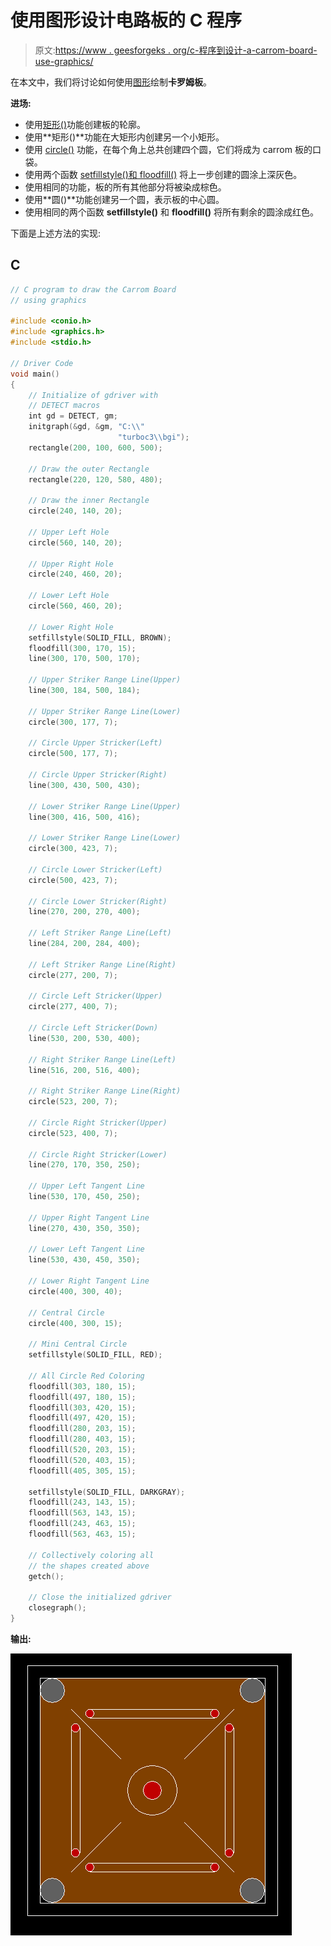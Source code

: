 # 使用图形设计电路板的 C 程序

> 原文:[https://www . geesforgeks . org/c-程序到设计-a-carrom-board-use-graphics/](https://www.geeksforgeeks.org/c-program-to-design-a-carrom-board-using-graphics/)

在本文中，我们将讨论如何使用[图形](https://www.geeksforgeeks.org/basic-graphic-programming-in-c/)绘制**卡罗姆板**。

**进场:**

*   使用[矩形()](https://www.geeksforgeeks.org/draw-rectangle-c-graphics/)功能创建板的轮廓。
*   使用**矩形()**功能在大矩形内创建另一个小矩形。
*   使用 [circle()](https://www.geeksforgeeks.org/draw-circle-c-graphics/) 功能，在每个角上总共创建四个圆，它们将成为 carrom 板的口袋。
*   使用两个函数 [setfillstyle()和 floodfill()](https://www.geeksforgeeks.org/setfillstyle-floodfill-c/) 将上一步创建的圆涂上深灰色。
*   使用相同的功能，板的所有其他部分将被染成棕色。
*   使用**圆()**功能创建另一个圆，表示板的中心圆。
*   使用相同的两个函数 **setfillstyle()** 和 **floodfill()** 将所有剩余的圆涂成红色。

下面是上述方法的实现:

## C

```cpp
// C program to draw the Carrom Board
// using graphics

#include <conio.h>
#include <graphics.h>
#include <stdio.h>

// Driver Code
void main()
{
    // Initialize of gdriver with
    // DETECT macros
    int gd = DETECT, gm;
    initgraph(&gd, &gm, "C:\\"
                        "turboc3\\bgi");
    rectangle(200, 100, 600, 500);

    // Draw the outer Rectangle
    rectangle(220, 120, 580, 480);

    // Draw the inner Rectangle
    circle(240, 140, 20);

    // Upper Left Hole
    circle(560, 140, 20);

    // Upper Right Hole
    circle(240, 460, 20);

    // Lower Left Hole
    circle(560, 460, 20);

    // Lower Right Hole
    setfillstyle(SOLID_FILL, BROWN);
    floodfill(300, 170, 15);
    line(300, 170, 500, 170);

    // Upper Striker Range Line(Upper)
    line(300, 184, 500, 184);

    // Upper Striker Range Line(Lower)
    circle(300, 177, 7);

    // Circle Upper Stricker(Left)
    circle(500, 177, 7);

    // Circle Upper Stricker(Right)
    line(300, 430, 500, 430);

    // Lower Striker Range Line(Upper)
    line(300, 416, 500, 416);

    // Lower Striker Range Line(Lower)
    circle(300, 423, 7);

    // Circle Lower Stricker(Left)
    circle(500, 423, 7);

    // Circle Lower Stricker(Right)
    line(270, 200, 270, 400);

    // Left Striker Range Line(Left)
    line(284, 200, 284, 400);

    // Left Striker Range Line(Right)
    circle(277, 200, 7);

    // Circle Left Stricker(Upper)
    circle(277, 400, 7);

    // Circle Left Stricker(Down)
    line(530, 200, 530, 400);

    // Right Striker Range Line(Left)
    line(516, 200, 516, 400);

    // Right Striker Range Line(Right)
    circle(523, 200, 7);

    // Circle Right Stricker(Upper)
    circle(523, 400, 7);

    // Circle Right Stricker(Lower)
    line(270, 170, 350, 250);

    // Upper Left Tangent Line
    line(530, 170, 450, 250);

    // Upper Right Tangent Line
    line(270, 430, 350, 350);

    // Lower Left Tangent Line
    line(530, 430, 450, 350);

    // Lower Right Tangent Line
    circle(400, 300, 40);

    // Central Circle
    circle(400, 300, 15);

    // Mini Central Circle
    setfillstyle(SOLID_FILL, RED);

    // All Circle Red Coloring
    floodfill(303, 180, 15);
    floodfill(497, 180, 15);
    floodfill(303, 420, 15);
    floodfill(497, 420, 15);
    floodfill(280, 203, 15);
    floodfill(280, 403, 15);
    floodfill(520, 203, 15);
    floodfill(520, 403, 15);
    floodfill(405, 305, 15);

    setfillstyle(SOLID_FILL, DARKGRAY);
    floodfill(243, 143, 15);
    floodfill(563, 143, 15);
    floodfill(243, 463, 15);
    floodfill(563, 463, 15);

    // Collectively coloring all
    // the shapes created above
    getch();

    // Close the initialized gdriver
    closegraph();
}
```

**输出:**

[![](img/2b2d833e1f33a26fd2fd69c018f5f26f.png)](https://media.geeksforgeeks.org/wp-content/uploads/20210328170227/OUTPUT.png)